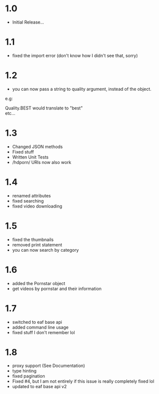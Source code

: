 # 1.0

- Initial Release...

# 1.1

- fixed the import error (don't know how I didn't see that, sorry)

# 1.2
- you can now pass a string to quality argument, instead of the object.

e.g:

Quality.BEST would translate to "best"
<br>etc...

# 1.3

- Changed JSON methods
- Fixed stuff
- Written Unit Tests
- /hdporn/ URls now also work

# 1.4

- renamed attributes
- fixed searching
- fixed video downloading

# 1.5

- fixed the thumbnails
- removed print statement
- you can now search by category

# 1.6
- added the Pornstar object
- get videos by pornstar and their information

# 1.7
- switched to eaf base api
- added command line usage
- fixed stuff I don't remember lol

# 1.8
- proxy support (See Documentation)
- type hinting
- fixed pagination
- Fixed #4, but I am not entirely if this issue is really completely fixed lol
- updated to eaf base api v2
